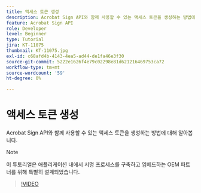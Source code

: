 ```yaml
---
title: 액세스 토큰 생성
description: Acrobat Sign API와 함께 사용할 수 있는 액세스 토큰을 생성하는 방법에 대해 알아봅니다
feature: Acrobat Sign API
role: Developer
level: Beginner
type: Tutorial
jira: KT-11075
thumbnail: KT-11075.jpg
exl-id: c68afd4b-4143-4ea5-ad44-de1fa46e3f30
source-git-commit: 5222e1626f4e79c02298e81d621216469753ca72
workflow-type: tm+mt
source-wordcount: '59'
ht-degree: 0%

---
```


# 액세스 토큰 생성

Acrobat Sign API와 함께 사용할 수 있는 액세스 토큰을 생성하는 방법에 대해 알아봅니다.

>[!NOTE]
>
>이 튜토리얼은 애플리케이션 내에서 서명 프로세스를 구축하고 임베드하는 OEM 파트너를 위해 특별히 설계되었습니다.

>[!VIDEO](https://video.tv.adobe.com/v/3444196?hidetitle=true&captions=kor)
